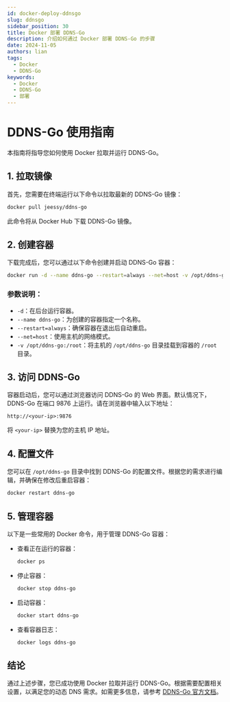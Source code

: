 ```yaml
---
id: docker-deploy-ddnsgo
slug: ddnsgo
sidebar_position: 30
title: Docker 部署 DDNS-Go
description: 介绍如何通过 Docker 部署 DDNS-Go 的步骤
date: 2024-11-05
authors: lian
tags: 
  - Docker
  - DDNS-Go
keywords: 
  - Docker
  - DDNS-Go
  - 部署
---
```


# DDNS-Go 使用指南

本指南将指导您如何使用 Docker 拉取并运行 DDNS-Go。

## 1. 拉取镜像

首先，您需要在终端运行以下命令以拉取最新的 DDNS-Go 镜像：

```bash
docker pull jeessy/ddns-go
```

此命令将从 Docker Hub 下载 DDNS-Go 镜像。

## 2. 创建容器

下载完成后，您可以通过以下命令创建并启动 DDNS-Go 容器：

```bash
docker run -d --name ddns-go --restart=always --net=host -v /opt/ddns-go:/root jeessy/ddns-go
```

### 参数说明：

- `-d`：在后台运行容器。
- `--name ddns-go`：为创建的容器指定一个名称。
- `--restart=always`：确保容器在退出后自动重启。
- `--net=host`：使用主机的网络模式。
- `-v /opt/ddns-go:/root`：将主机的 `/opt/ddns-go` 目录挂载到容器的 `/root` 目录。

## 3. 访问 DDNS-Go

容器启动后，您可以通过浏览器访问 DDNS-Go 的 Web 界面。默认情况下，DDNS-Go 在端口 9876 上运行。请在浏览器中输入以下地址：

```
http://<your-ip>:9876
```

将 `<your-ip>` 替换为您的主机 IP 地址。

## 4. 配置文件

您可以在 `/opt/ddns-go` 目录中找到 DDNS-Go 的配置文件。根据您的需求进行编辑，并确保在修改后重启容器：

```bash
docker restart ddns-go
```

## 5. 管理容器

以下是一些常用的 Docker 命令，用于管理 DDNS-Go 容器：

- 查看正在运行的容器：

   ```bash
   docker ps
   ```

- 停止容器：

   ```bash
   docker stop ddns-go
   ```

- 启动容器：

   ```bash
   docker start ddns-go
   ```

- 查看容器日志：

   ```bash
   docker logs ddns-go
   ```

## 结论

通过上述步骤，您已成功使用 Docker 拉取并运行 DDNS-Go。根据需要配置相关设置，以满足您的动态 DNS 需求。如需更多信息，请参考
 [DDNS-Go 官方文档](https://github.com/jeessy/ddns-go)。